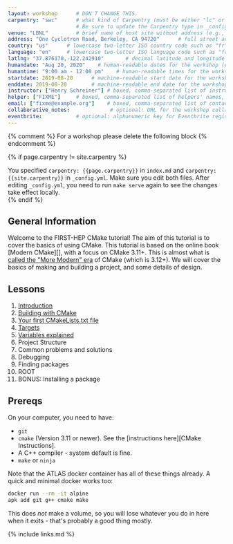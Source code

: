 ```yaml
---
layout: workshop      # DON'T CHANGE THIS.
carpentry: "swc"      # what kind of Carpentry (must be either "lc" or "dc" or "swc").  
                      # Be sure to update the Carpentry type in _config.yml as well.  
venue: "LBNL"         # brief name of host site without address (e.g., "Euphoric State University")
address: "One Cyclotron Road, Berkeley, CA 94720"      # full street address of workshop (e.g., "Room A, 123 Forth Street, Blimingen, Euphoria")
country: "us"      # lowercase two-letter ISO country code such as "fr" (see https://en.wikipedia.org/wiki/ISO_3166-1#Current_codes)
language: "en"     # lowercase two-letter ISO language code such as "fr" (see https://en.wikipedia.org/wiki/List_of_ISO_639-1_codes)
latlng: "37.876170,-122.242910"       # decimal latitude and longitude of workshop venue (e.g., "41.7901128,-87.6007318" - use https://www.latlong.net/)
humandate: "Aug 20, 2020"    # human-readable dates for the workshop (e.g., "Feb 17-18, 2020")
humantime: "9:00 am - 12:00 pm"    # human-readable times for the workshop (e.g., "9:00 am - 4:30 pm")
startdate: 2019-08-20      # machine-readable start date for the workshop in YYYY-MM-DD format like 2015-01-01
enddate: 2019-08-20        # machine-readable end date for the workshop in YYYY-MM-DD format like 2015-01-02
instructor: ["Henry Schreiner"] # boxed, comma-separated list of instructors' names as strings, like ["Kay McNulty", "Betty Jennings", "Betty Snyder"]
helper: ["FIXME"]     # boxed, comma-separated list of helpers' names, like ["Marlyn Wescoff", "Fran Bilas", "Ruth Lichterman"]
email: ["fixme@example.org"]    # boxed, comma-separated list of contact email addresses for the host, lead instructor, or whoever else is handling questions, like ["marlyn.wescoff@example.org", "fran.bilas@example.org", "ruth.lichterman@example.org"]
collaborative_notes:             # optional: URL for the workshop collaborative notes, e.g. an Etherpad or Google Docs document
eventbrite:           # optional: alphanumeric key for Eventbrite registration, e.g., "1234567890AB" (if Eventbrite is being used)
---
```



{% comment %}
For a workshop please delete the following block
{% endcomment %}

{% if page.carpentry != site.carpentry %}
<div class="alert alert-warning">
You specified <code>carpentry: {{page.carpentry}}</code> in <code>index.md</code> and
<code>carpentry: {{site.carpentry}}</code> in <code>_config.yml</code>. Make sure you edit both files. After editing <code>_config.yml</code>, you need to run <code>make serve</code> again to 
see the changes take effect locally.
</div>
{% endif %}


<h2 id="general">General Information</h2>

Welcome to the FIRST-HEP CMake tutorial! The aim of this tutorial is to cover the basics of using CMake. This tutorial is based on the online book [Modern CMake][], with a focus on CMake 3.11+. This is almost what is [called the "More Modern" era](https://github.com/Bagira80/More-Modern-CMake) of CMake (which is 3.12+). We will cover the basics of making and building a project, and some details of design.

## Lessons

1. [Introduction](01-intro)
2. [Building with CMake](02-building)
3. [Your first CMakeLists.txt file](03-cmakelists)
4. [Targets](04-targets)
4. [Variables explained](05-variables)
5. Project Structure
6. Common problems and solutions
7. Debugging
8. Finding packages
9. ROOT
10. BONUS: Installing a package


## Prereqs

On your computer, you need to have:

* `git`
* `cmake` (Version 3.11 or newer). See the [instructions here][CMake Instructions].
* A C++ compiler - system default is fine.
* `make` or `ninja`

Note that the ATLAS docker container has all of these things already. A quick and minimal docker works too:

```bash
docker run --rm -it alpine
apk add git g++ cmake make
```

This does *not* make a volume, so you will lose whatever you do in here when it exits - that's probably a good thing mostly.

{% include links.md %}
